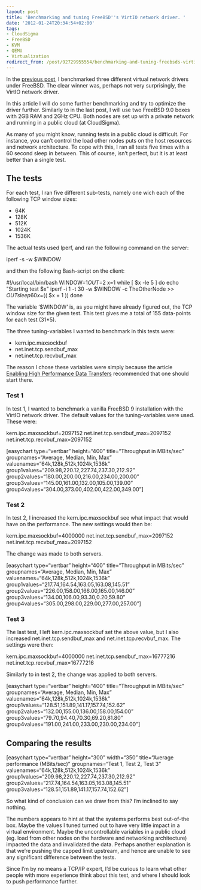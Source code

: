 ```yaml
---
layout: post
title: 'Benchmarking and tuning FreeBSD''s VirtIO network driver. '
date: '2012-01-24T20:34:54+02:00'
tags:
- CloudSigma
- FreeBSD
- KVM
- QEMU
- Virtualization
redirect_from: /post/92729955554/benchmarking-and-tuning-freebsds-virtio-network-driver
---
```

In the [previous post](http://viktorpetersson.com/2012/01/23/benchmarking-virtual-network-drivers-under-freebsd-9/), I benchmarked three different virtual network drivers under FreeBSD. The clear winner was, perhaps not very surprisingly, the VirtIO network driver.

In this article I will do some further benchmarking and try to optimize the driver further. Similarly to in the last post, I will use two FreeBSD 9.0 boxes with 2GB RAM and 2GHz CPU. Both nodes are set up with a private network and running in a public cloud (at CloudSigma).

As many of you might know, running tests in a public cloud is difficult. For instance, you can’t control the load other nodes puts on the host resources and network architecture. To cope with this, I ran all tests five times with a 60 second sleep in between. This of course, isn’t perfect, but it is at least better than a single test.  

The tests
---------

For each test, I ran five different sub-tests, namely one wich each of the following TCP window sizes:

* 64K
* 128K
* 512K
* 1024K
* 1536K

The actual tests used Iperf, and ran the following command on the server:

 iperf -s -w $WINDOW

and then the following Bash-script on the client:

 #!/usr/local/bin/bash
 WINDOW=$1
 OUT=$2
 x=1
 while \[ $x -le 5 \]
 do
  echo "Starting test $x"
  iperf -i 1 -t 30 -w $WINDOW -c TheOtherNode >> $OUT
  sleep 60
  x=$(( $x + 1 ))
 done

The variable ‘$WINDOW’ is, as you might have already figured out, the TCP window size for the given test. This test gives me a total of 155 data-points for each test (31*5).

The three tuning-variables I wanted to benchmark in this tests were:

* kern.ipc.maxsockbuf
* net.inet.tcp.sendbuf_max
* net.inet.tcp.recvbuf_max

The reason I chose these variables were simply because the article [Enabling High Performance Data Transfers](http://www.psc.edu/networking/projects/tcptune/#FreeBSD) recommended that one should start there.

### Test 1

In test 1, I wanted to benchmark a vanilla FreeBSD 9 installation with the VirtIO network driver. The default values for the tuning-variables were used. These were:

 kern.ipc.maxsockbuf=2097152
 net.inet.tcp.sendbuf_max=2097152
 net.inet.tcp.recvbuf_max=2097152

\[easychart type=“vertbar” height=“400” title=“Throughput in MBits/sec” groupnames=“Average, Median, Min, Max” valuenames=“64k,128k,512k,1024k,1536k” group1values=“209.98,220.12,227.74,237.30,212.92” group2values=“180.00,200.00,216.00,234.00,200.00” group3values=“145.00,161.00,132.00,105.00,139.00” group4values=“304.00,373.00,402.00,422.00,349.00”\]

### Test 2

In test 2, I increased the kern.ipc.maxsockbuf see what impact that would have on the performance. The new settings would then be:

 kern.ipc.maxsockbuf=4000000
 net.inet.tcp.sendbuf_max=2097152
 net.inet.tcp.recvbuf_max=2097152

The change was made to both servers.

\[easychart type=“vertbar” height=“400” title=“Throughput in MBits/sec” groupnames=“Average, Median, Min, Max” valuenames=“64k,128k,512k,1024k,1536k” group1values=“217.74,164.54,163.05,163.08,145.51” group2values=“226.00,158.00,166.00,165.00,146.00” group3values=“134.00,106.00,93.30,0.20,59.80” group4values=“305.00,298.00,229.00,277.00,257.00”\]

### Test 3

The last test, I left kern.ipc.maxsockbuf set the above value, but I also increased net.inet.tcp.sendbuf\_max and net.inet.tcp.recvbuf\_max. The settings were then:

 kern.ipc.maxsockbuf=4000000
 net.inet.tcp.sendbuf_max=16777216
 net.inet.tcp.recvbuf_max=16777216

Similarly to in test 2, the change was applied to both servers.

\[easychart type=“vertbar” height=“400” title=“Throughput in MBits/sec” groupnames=“Average, Median, Min, Max” valuenames=“64k,128k,512k,1024k,1536k” group1values=“128.51,151.89,141.17,157.74,152.62” group2values=“132.00,155.00,136.00,158.00,154.00” group3values=“79.70,94.40,70.30,69.20,81.80” group4values=“191.00,241.00,233.00,230.00,234.00”\]

Comparing the results
---------------------

\[easychart type=“vertbar” height=“300” width=“350” title=“Average performance (MBits/sec)” groupnames=“Test 1, Test 2, Test 3” valuenames=“64k,128k,512k,1024k,1536k” group1values=“209.98,220.12,227.74,237.30,212.92” group2values=“217.74,164.54,163.05,163.08,145.51” group3values=“128.51,151.89,141.17,157.74,152.62”\]

So what kind of conclusion can we draw from this? I’m inclined to say nothing.

The numbers appears to hint at that the systems performs best out-of-the box. Maybe the values I tuned turned out to have very little impact in a virtual environment. Maybe the uncontrollable variables in a public cloud (eg. load from other nodes on the hardware and networking architecture) impacted the data and invalidated the data. Perhaps another explanation is that we’re pushing the capped limit upstream, and hence are unable to see any significant difference between the tests.

Since I’m by no means a TCP/IP expert, I’d be curious to learn what other people with more experience think about this test, and where I should look to push performance further.
